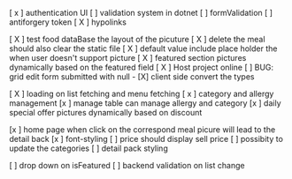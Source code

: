 [ x ] authentication UI
[  ] validation system in dotnet 
[  ] formValidation 
[  ] antiforgery token 
[ X ] hypolinks 



[ X ] test food dataBase the layout of the picuture
[ X ] delete the meal should also clear the static file
[ X ] default value include place holder the when user doesn't support picture
[ X ] featured section pictures dynamically based on the featured field
[ X ] Host project online
[  ] BUG:  grid edit form submitted with null
	- [X] client side convert the types 


[ X ] loading on list fetching and menu fetching 
[ x ] category and allergy management 
[x ] manage table can manage allergy and category 
[x ] daily special offer pictures dynamically based on discount 

[x ] home page when click on the correspond meal picure will lead to the detail back 
[x ] font-styling 
[ ] price should display sell price 
[ ]	possibity to update the categories 
[ ] detail pack styling 

[ ] drop down on isFeatured
[ ] backend validation on list change